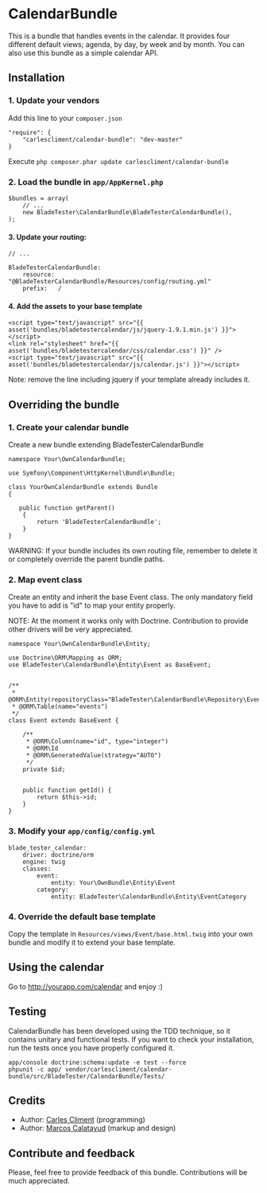 CalendarBundle
==================

This is a bundle that handles events in the calendar. It provides four different default views; agenda, by day, by week and by month. You can also use this bundle as a simple calendar API.


## Installation

### 1. Update your vendors

Add this line to your `composer.json`

    "require": {
        "carlescliment/calendar-bundle": "dev-master"
    }

Execute `php composer.phar update carlescliment/calendar-bundle`

### 2. Load the bundle in `app/AppKernel.php`
    $bundles = array(
        // ...
        new BladeTester\CalendarBundle\BladeTesterCalendarBundle(),
    );


#### 3. Update your routing:
    // ...

    BladeTesterCalendarBundle:
        resource: "@BladeTesterCalendarBundle/Resources/config/routing.yml"
        prefix:   /

#### 4. Add the assets to your base template
    <script type="text/javascript" src="{{ asset('bundles/bladetestercalendar/js/jquery-1.9.1.min.js') }}"></script>
    <link rel="stylesheet" href="{{ asset('bundles/bladetestercalendar/css/calendar.css') }}" />
    <script type="text/javascript" src="{{ asset('bundles/bladetestercalendar/js/calendar.js') }}"></script>

Note: remove the line including jquery if your template already includes it.

## Overriding the bundle


### 1. Create your calendar bundle

Create a new bundle extending BladeTesterCalendarBundle

    namespace Your\OwnCalendarBundle;

    use Symfony\Component\HttpKernel\Bundle\Bundle;

    class YourOwnCalendarBundle extends Bundle
    {

       public function getParent()
        {
            return 'BladeTesterCalendarBundle';
        }
    }

WARNING: If your bundle includes its own routing file, remember to delete it or completely override the parent bundle paths.

### 2. Map event class

Create an entity and inherit the base Event class. The only mandatory field you have to add is "id" to map your entity properly.

NOTE: At the moment it works only with Doctrine. Contribution to provide other drivers will be very appreciated.


    namespace Your\OwnCalendarBundle\Entity;

    use Doctrine\ORM\Mapping as ORM;
    use BladeTester\CalendarBundle\Entity\Event as BaseEvent;


    /**
     * @ORM\Entity(repositoryClass="BladeTester\CalendarBundle\Repository\EventRepository")
     * @ORM\Table(name="events")
     */
    class Event extends BaseEvent {

        /**
         * @ORM\Column(name="id", type="integer")
         * @ORM\Id
         * @ORM\GeneratedValue(strategy="AUTO")
         */
        private $id;


        public function getId() {
            return $this->id;
        }
    }




### 3. Modify your `app/config/config.yml`

    blade_tester_calendar:
        driver: doctrine/orm
        engine: twig
        classes:
            event:
                entity: Your\OwnBundle\Entity\Event
            category:
                entity: BladeTester\CalendarBundle\Entity\EventCategory

### 4. Override the default base template
Copy the template in `Resources/views/Event/base.html.twig` into your own bundle and modify it to extend your base template.


## Using the calendar
Go to http://yourapp.com/calendar and enjoy :)


## Testing
CalendarBundle has been developed using the TDD technique, so it contains unitary and functional tests. If you want to check your installation, run the tests once you have properly configured it.

    app/console doctrine:schema:update -e test --force
    phpunit -c app/ vendor/carlescliment/calendar-bundle/src/BladeTester/CalendarBundle/Tests/

## Credits

* Author: [Carles Climent][carlescliment] (programming)
* Author: [Marcos Calatayud][marcosc] (markup and design)


## Contribute and feedback

Please, feel free to provide feedback of this bundle. Contributions will be much appreciated.



[carlescliment]: https://github.com/carlescliment
[marcosc]: http://www.linkedin.com/profile/view?id=48458010
